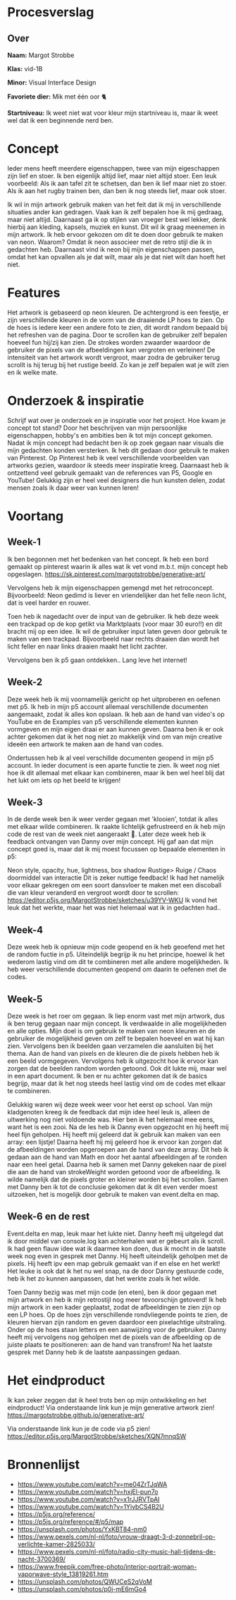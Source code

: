 # Procesverslag

## Over
**Naam:** Margot Strobbe

**Klas:** vid-1B

**Minor:** Visual Interface Design

**Favoriete dier:** Mik met één oor 🐈

**Startniveau:** Ik weet niet wat voor kleur mijn startniveau is, maar ik weet wel dat ik een beginnende nerd ben.

# Concept
Ieder mens heeft meerdere eigenschappen, twee van mijn eigeschappen zijn lief en stoer. Ik ben eigenlijk altijd lief, maar niet altijd stoer. 
Een leuk voorbeeld:
Als ik aan tafel zit te schetsen, dan ben ik lief maar niet zo stoer.
Als ik aan het rugby trainen ben, dan ben ik nog steeds lief, maar ook stoer.

Ik wil in mijn artwork gebruik maken van het feit dat ik mij in verschillende situaties ander kan gedragen. Vaak kan ik zelf bepalen hoe ik mij gedraag, maar niet altijd. Daarnaast ga ik op stijlen van vroeger best wel lekker, denk hierbij aan kleding, kapsels, muziek en kunst. Dit wil ik graag meenemen in mijn artwork. Ik heb ervoor gekozen om dit te doen door gebruik te maken van neon. Waarom? Omdat ik neon associeer met de retro stijl die ik in gedachten heb. Daarnaast vind ik neon bij mijn eigenschappen passen, omdat het kan opvallen als je dat wilt, maar als je dat niet wilt dan hoeft het niet.

# Features
Het artwork is gebaseerd op neon kleuren. De achtergrond is een feestje, er zijn verschillende kleuren in de vorm van de draaiende LP hoes te zien.
Op de hoes is iedere keer een andere foto te zien, dit wordt random bepaald bij het refreshen van de pagina. 
Door te scrollen kan de gebruiker zelf bepalen hoeveel fun hij/zij kan zien. De strokes worden zwaarder waardoor de gebruiker de pixels van de afbeeldingen kan vergroten en verleinen! De intensiteit van het artwork wordt vergroot, maar zodra de gebruiker terug scrollt is hij terug bij het rustige beeld. Zo kan je zelf bepalen wat je wilt zien en ik welke mate. 


# Onderzoek & inspiratie
Schrijf wat over je onderzoek en je inspiratie voor het project. Hoe kwam je concept tot stand? Door het beschrijven van mijn persoonlijke eigenschappen, hobby's en ambities ben ik tot mijn concept gekomen. Nadat ik mijn concept had bedacht ben ik op zoek gegaan naar visuals die mijn gedachten konden versterken. Ik heb dit gedaan door gebruik te maken van Pinterest. Op Pinterest heb ik veel verschillende voorbeelden van artworks gezien, waardoor ik steeds meer inspiratie kreeg. Daarnaast heb ik ontzettend veel gebruik gemaakt van de references van P5, Google en YouTube! Gelukkig zijn er heel veel designers die hun kunsten delen, zodat mensen zoals ik daar weer van kunnen leren!

# Voortang

## Week-1
Ik ben begonnen met het bedenken van het concept. Ik heb een bord gemaakt op pinterest waarin ik alles wat ik vet vond m.b.t. mijn concept heb opgeslagen. https://sk.pinterest.com/margotstrobbe/generative-art/

Vervolgens heb ik mijn eigenschappen gemengd met het retroconcept. Bijvoorbeeld: Neon gedimd is liever en vriendelijker dan het felle neon licht, dat is veel harder en rouwer.

Toen heb ik nagedacht over de input van de gebruiker. Ik heb deze week een trackpad op de kop getikt via Marktplaats (voor maar 30 euro!!) en dit bracht mij op een idee. Ik wil de gebruiker input laten geven door gebruik te maken van een trackpad. Bijvoorbeeld naar rechts draaien dan wordt het licht feller en naar links draaien maakt het licht zachter.

Vervolgens ben ik p5 gaan ontdekken.. Lang leve het internet!

## Week-2
Deze week heb ik mij voornamelijk gericht op het uitproberen en oefenen met p5. Ik heb in mijn p5 account allemaal verschillende documenten aangemaakt, zodat ik alles kon opslaan. Ik heb aan de hand van video's op YouTube en de Examples van p5 verschillende elementen kunnen vormgeven en mijn eigen draai er aan kunnen geven. Daarna ben ik er ook achter gekomen dat ik het nog niet zo makkelijk vind om van mijn creative ideeën een artwork te maken aan de hand van codes.

Ondertussen heb ik al veel verschillde documenten geopend in mijn p5 account. In ieder document is een aparte functie te zien. Ik weet nog niet hoe ik dit allemaal met elkaar kan combineren, maar ik ben wel heel blij dat het lukt om iets op het beeld te krijgen!

## Week-3
In de derde week ben ik weer verder gegaan met 'klooien', totdat ik alles met elkaar wilde combineren. Ik raakte lichtelijk gefrustreerd en ik heb mijn code de rest van de week niet aangeraakt 🦖. Later deze week heb ik feedback ontvangen van Danny over mijn concept. Hij gaf aan dat mijn concept goed is, maar dat ik mij moest focussen op bepaalde elementen in p5:

Neon style, opacity, hue, lightness, box shadow
Rustige> Ruige / Chaos doormiddel van interactie
Dit is zeker nuttige feedback! Ik had het namelijk voor elkaar gekregen om een soort dansvloer te maken met een discoball die van kleur veranderd en vergroot wordt door te scrollen: https://editor.p5js.org/MargotStrobbe/sketches/u39YV-WKU Ik vond het leuk dat het werkte, maar het was niet helemaal wat ik in gedachten had..

## Week-4
Deze week heb ik opnieuw mijn code geopend en ik heb geoefend met het de random fuctie in p5. Uiteindelijk begrijp ik nu het principe, hoewel ik het wederom lastig vind om dit te combineren met alle andere mogelijkheden. Ik heb weer verschillende documenten geopend om daarin te oefenen met de codes.

## Week-5
Deze week is het roer om gegaan. Ik liep enorm vast met mijn artwork, dus ik ben terug gegaan naar mijn concept. Ik verdwaalde in alle mogelijkheden en alle opties. Mijn doel is om gebruik te maken van neon kleuren en de gebruiker de mogelijkheid geven om zelf te bepalen hoeveel en wat hij kan zien. Vervolgens ben ik beelden gaan verzamelen die aansluiten bij het thema. Aan de hand van pixels en de kleuren die de pixels hebben heb ik een beeld vormgegeven. Vervolgens heb ik uitgezocht hoe ik ervoor kan zorgen dat de beelden random worden getoond. Ook dit lukte mij, maar wel in een apart document. Ik ben er nu achter gekomen dat ik de basics begrijp, maar dat ik het nog steeds heel lastig vind om de codes met elkaar te combineren.

Gelukkig waren wij deze week weer voor het eerst op school. Van mijn kladgenoten kreeg ik de feedback dat mijn idee heel leuk is, alleen de uitwerking nog niet voldoende was. Hier ben ik het helemaal mee eens, want het is een zooi. Na de les heb ik Danny even opgezocht en hij heeft mij heel fijn geholpen. Hij heeft mij geleerd dat ik gebruik kan maken van een array: een lijstje! Daarna heeft hij mij geleerd hoe ik ervoor kan zorgen dat de afbeeldingen worden opgeroepen aan de hand van deze array. Dit heb ik gedaan aan de hand van Math en door het aantal afbeeldingen af te ronden naar een heel getal. 
Daarna heb ik samen met Danny gekeken naar de pixel die aan de hand van strokeWeight worden getoond voor de afbeelding. Ik wilde namelijk dat de pixels groter en kleiner worden bij het scrollen. Samen met Danny ben ik tot de conclusie gekomen dat ik dit even verder moest uitzoeken, het is mogelijk door gebruik te maken van event.delta en map.

## Week-6 en de rest
Event.delta en map, leuk maar het lukte niet. Danny heeft mij uitgelegd dat ik door middel van console.log kan achterhalen wat er gebeurt als ik scroll. Ik had geen flauw idee wat ik daarmee kon doen, dus ik mocht in de laatste week nog even in gesprek met Danny. Hij heeft uiteindelijk geholpen met de pixels. Hij heeft ipv een map gebruik gemaakt van if en else en het werkt! Het leuke is ook dat ik het nu wel snap, na de door Danny gestuurde code, heb ik het zo kunnen aanpassen, dat het werkte zoals ik het wilde. 

Toen Danny bezig was met mijn code (en eten), ben ik door gegaan met mijn artwork en heb ik mijn retrostijl nog meer tevoorschijn getoverd! Ik heb mijn artwork in een kader geplaatst, zodat de afbeeldingen te zien zijn op een LP hoes. Op de hoes zijn verschillende rondvliegende points te zien, de kleuren hiervan zijn random en geven daardoor een pixelachtige uitstraling. 
Onder op de hoes staan letters en een aanwijzing voor de gebruiker. Danny heeft mij vervolgens nog geholpen met de pixels van de afbeelding op de juiste plaats te positioneren: aan de hand van transfrom! Na het laatste gesprek met Danny heb ik de laatste aanpassingen gedaan.

# Het eindproduct
Ik kan zeker zeggen dat ik heel trots ben op mijn ontwikkeling en het eindproduct!
Via onderstaande link kun je mijn generative artwork zien!
https://margotstrobbe.github.io/generative-art/

Via onderstaande link kun je de code via p5 zien!
https://editor.p5js.org/MargotStrobbe/sketches/XQN7mnqSW


# Bronnenlijst
* https://www.youtube.com/watch?v=me04ZrTJqWA
* https://www.youtube.com/watch?v=hxjEl-pun7o
* https://www.youtube.com/watch?v=x1rJJRVTpAI
* https://www.youtube.com/watch?v=1YjybCS4B2U
* https://p5js.org/reference/
* https://p5js.org/reference/#/p5/map
* https://unsplash.com/photos/YxKBT84-nm0
* https://www.pexels.com/nl-nl/foto/vrouw-draagt-3-d-zonnebril-op-verlichte-kamer-2825033/
* https://www.pexels.com/nl-nl/foto/radio-city-music-hall-tijdens-de-nacht-3700369/
* https://www.freepik.com/free-photo/interior-portrait-woman-vaporwave-style_13819261.htm
* https://unsplash.com/photos/QWUCeS2qVoM
* https://unsplash.com/photos/p0j-mE6mGo4
